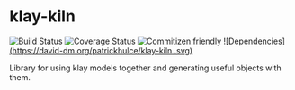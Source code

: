# klay-kiln
[![Build Status](https://travis-ci.org/patrickhulce/klay-kiln.svg?branch=master)](https://travis-ci.org/patrickhulce/klay-kiln)
[![Coverage Status](https://coveralls.io/repos/github/patrickhulce/klay-kiln/badge.svg?branch=master)](https://coveralls.io/github/patrickhulce/klay-kiln?branch=master)
[![Commitizen friendly](https://img.shields.io/badge/commitizen-friendly-brightgreen.svg)](http://commitizen.github.io/cz-cli/)
[![Dependencies](https://david-dm.org/patrickhulce/klay-kiln
.svg)](https://david-dm.org/patrickhulce/klay-kiln)

Library for using klay models together and generating useful objects with them.
